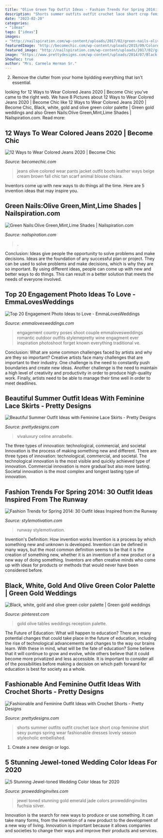 ```yaml
---
title: "Olive Green Top Outfit Ideas - Fashion Trends For Spring 2014: 30 Outfit Ideas Inspired From The Runway"
description: "Shorts summer outfits outfit crochet lace short crop feminine shirt sexy pumps spring wear fashionable dresses lovely season styleoholic embellished"
date: "2023-02-20"
categories:
- "ideas"
tags: ["ideas"]
images:
- "http://nailspiration.com/wp-content/uploads/2017/02/green-nails-olive-green-manicure.jpg"
featuredImage: "http://becomechic.com/wp-content/uploads/2015/09/Colored-Jeans-7.jpg"
featured_image: "http://nailspiration.com/wp-content/uploads/2017/02/green-nails-olive-green-manicure.jpg"
image: "https://www.prettydesigns.com/wp-content/uploads/2014/07/Black-Lace-Skirt-for-Work-Days.jpg"
ShowToc: true
author: "Mrs. Carmela Herman Sr."
---
```



2. Remove the clutter from your home byidding everything that isn't essential.

	

		
looking for 12 Ways to Wear Colored Jeans 2020 | Become Chic you've came to the right web. We have 8 Pictures about 12 Ways to Wear Colored Jeans 2020 | Become Chic like 12 Ways to Wear Colored Jeans 2020 | Become Chic, Black, white, gold and olive green color palette | Green gold weddings and also Green Nails:Olive Green,Mint,Lime Shades | Nailspiration.com. Read more:
		
    
## 12 Ways To Wear Colored Jeans 2020 | Become Chic

<img loading=lazy src="http://becomechic.com/wp-content/uploads/2015/09/Colored-Jeans-7.jpg" onerror="this.onerror=null;this.src='https://tse2.mm.bing.net/th?id=OIP.maR7JUTh_7PT3GssedmulgHaLL&amp;pid=15.1';" alt="12 Ways to Wear Colored Jeans 2020 | Become Chic">

_Source: becomechic.com_

>jeans olive colored wear pants jacket outfit boots leather ways beige cream brown fall chic tan scarf animal blouse chiara. 

	

Inventors come up with new ways to do things all the time. Here are 5 invention ideas that may inspire you.

    
## Green Nails:Olive Green,Mint,Lime Shades | Nailspiration.com

<img loading=lazy src="http://nailspiration.com/wp-content/uploads/2017/02/green-nails-olive-green-manicure.jpg" onerror="this.onerror=null;this.src='https://tse2.mm.bing.net/th?id=OIP.BCT0k0T_xh5YywJC2slbdgHaEH&amp;pid=15.1';" alt="Green Nails:Olive Green,Mint,Lime Shades | Nailspiration.com">

_Source: nailspiration.com_

>. 

	

Conclusion: Ideas give people the opportunity to solve problems and make decisions.
Ideas are the foundation of any successful plan or project. They can be used to solve problems and make decisions, which is why they are so important. By using different ideas, people can come up with new and better ways to do things. This can result in a better solution that meets the needs of everyone involved.

    
## Top 20 Engagement Photo Ideas To Love - EmmaLovesWeddings

<img loading=lazy src="http://emmalovesweddings.com/wp-content/uploads/2018/05/romantic-engagement-photo-ideas.jpg" onerror="this.onerror=null;this.src='https://tse3.mm.bing.net/th?id=OIP.v633OllDGwPhijg-CnKoLAHaKD&amp;pid=15.1';" alt="Top 20 Engagement Photo Ideas to Love - EmmaLovesWeddings">

_Source: emmalovesweddings.com_

>engagement country poses shoot couple emmalovesweddings romantic outdoor outfits stylemepretty wine engagment ever inspiration photoshoot forget known everything traditional ve. 

	

Conclusion: What are some common challenges faced by artists and why are they so important?
Creative artists face many challenges that are important to their industry. One challenge is the need to constantly push boundaries and create new ideas. Another challenge is the need to maintain a high level of creativity and productivity in order to produce high-quality work. Finally, artists need to be able to manage their time well in order to meet deadlines.

    
## Beautiful Summer Outfit Ideas With Feminine Lace Skirts - Pretty Designs

<img loading=lazy src="https://www.prettydesigns.com/wp-content/uploads/2014/07/Black-Lace-Skirt-for-Work-Days.jpg" onerror="this.onerror=null;this.src='https://tse2.mm.bing.net/th?id=OIP.SnJEKssAB4X8cHmKPaqjogHaLG&amp;pid=15.1';" alt="Beautiful Summer Outfit Ideas with Feminine Lace Skirts - Pretty Designs">

_Source: prettydesigns.com_

>vivaluxury celine annabelle. 

	

The three types of innovation: technological, commercial, and societal
Innovation is the process of making something new and different. There are three types of innovation: technological, commercial, and societal. The technological innovation is the most visible and quickly achieved type of innovation. Commercial innovation is more gradual but also more lasting. Societal innovation is the most complex and longest lasting type of innovation.

    
## Fashion Trends For Spring 2014: 30 Outfit Ideas Inspired From The Runway

<img loading=lazy src="https://www.stylemotivation.com/wp-content/uploads/2014/01/28.jpg" onerror="this.onerror=null;this.src='https://tse2.mm.bing.net/th?id=OIP.fp8D29oUCWO9lkEtct-2-AHaK3&amp;pid=15.1';" alt="Fashion Trends for Spring 2014: 30 Outfit Ideas Inspired from the Runway">

_Source: stylemotivation.com_

>runway stylemotivation. 

	

Invention's Definition: How invention works
Invention is a process by which something new and unknown is developed. Invention can be defined in many ways, but the most common definition seems to be that it is the creation of something new, whether it is an invention of a new product or a new way of doing something. Inventors are often creative minds who come up with ideas for products or methods that would never have been considered before.

    
## Black, White, Gold And Olive Green Color Palette | Green Gold Weddings

<img loading=lazy src="https://i.pinimg.com/736x/17/5e/83/175e83c40e6b02d5541ee413d1cf4e03.jpg" onerror="this.onerror=null;this.src='https://tse2.mm.bing.net/th?id=OIP.0twUwONPJdL1B6TL93dwGgHaLG&amp;pid=15.1';" alt="Black, white, gold and olive green color palette | Green gold weddings">

_Source: pinterest.com_

>gold olive tables weddings reception palette. 

	

The Future of Education: What will happen to education?
There are many potential changes that could take place in the future of education, including the rise of technological advancements and changes to the way our brains learn. With these in mind, what will be the fate of education? Some believe that it will continue to grow and evolve, while others believe that it could become more privatized and less accessible. It is important to consider all of the possibilities before making a decision on which path forward for education is best for society as a whole.

    
## Fashionable And Feminine Outfit Ideas With Crochet Shorts - Pretty Designs

<img loading=lazy src="http://www.prettydesigns.com/wp-content/uploads/2014/08/Black-Crop-Top-with-White-Crochet-Shorts.jpg" onerror="this.onerror=null;this.src='https://tse3.mm.bing.net/th?id=OIP.JE4Etu2f-ooG7b6NGAskkwHaK3&amp;pid=15.1';" alt="Fashionable and Feminine Outfit Ideas with Crochet Shorts - Pretty Designs">

_Source: prettydesigns.com_

>shorts summer outfits outfit crochet lace short crop feminine shirt sexy pumps spring wear fashionable dresses lovely season styleoholic embellished. 

	

1. Create a new design or logo.

    
## 5 Stunning Jewel-toned Wedding Color Ideas For 2020

<img loading=lazy src="https://www.proweddinginvites.com/blog/wp-content/uploads/2019/12/3-58-600x1000.jpg" onerror="this.onerror=null;this.src='https://tse3.mm.bing.net/th?id=OIP.GjeNGpzMOmhiaQrZDRmXQAHaMW&amp;pid=15.1';" alt="5 Stunning Jewel-toned Wedding Color Ideas for 2020">

_Source: proweddinginvites.com_

>jewel toned stunning gold emerald jade colors proweddinginvites fuchsia silver. 

	

Innovation is the search for new ways to produce or use something. It can take many forms, from the invention of a new product to the development of a new way of living. Innovation is important because it allows companies and societies to change their ways and improve their products and services.

